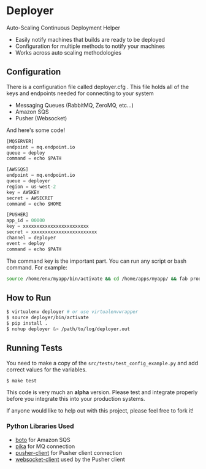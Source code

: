 # Deployer

Auto-Scaling Continuous Deployment Helper


 * Easily notify machines that builds are ready to be deployed
 * Configuration for multiple methods to notify your machines
 * Works across auto scaling methodologies


## Configuration

There is a configuration file called deployer.cfg . This file holds all of the keys and endpoints needed for connecting to your system

 * Messaging Queues (RabbitMQ, ZeroMQ, etc...)
 * Amazon SQS
 * Pusher (Websocket)

And here's some code!

```python
[MQSERVER]
endpoint = mq.endpoint.io
queue = deploy
command = echo $PATH

[AWSSQS]
endpoint = mq.endpoint.io
queue = deployer
region = us-west-2
key = AWSKEY
secret = AWSECRET
command = echo $HOME

[PUSHER]
app_id = 00000
key = xxxxxxxxxxxxxxxxxxxxxxxx
secret = xxxxxxxxxxxxxxxxxxxxxxxx
channel = deployer
event = deploy
command = echo $PATH
```

The command key is the important part. You can run any script or bash command. For example:
```bash
source /home/env/myapp/bin/activate && cd /home/apps/myapp/ && fab production >> /var/log/fabric/cron.log 2>&1
```

## How to Run
```bash
$ virtualenv deployer # or use virtualenvwrapper
$ source deployer/bin/activate
$ pip install .
$ nohup deployer &> /path/to/log/deployer.out
```

## Running Tests
You need to make a copy of the `src/tests/test_config_example.py` and add correct values for the variables.

```
$ make test
```

This code is very much an __alpha__ version. Please test and integrate properly before you integrate this into your production systems. 

If anyone would like to help out with this project, please feel free to fork it!

### Python Libraries Used

 * [boto](https://github.com/boto/boto) for Amazon SQS
 * [pika](https://github.com/pika/pika) for MQ connection
 * [pusher-client](https://github.com/ekulyk/PythonPusherClient) for Pusher client connection
 * [websocket-client](https://github.com/liris/websocket-client) used by the Pusher client
